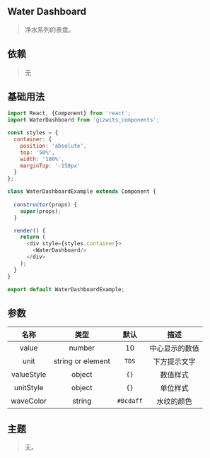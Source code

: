 ## Water Dashboard
> 净水系列的表盘。

## 依赖
> 无

## 基础用法
```js
import React, {Component} from 'react';
import WaterDashboard from 'gizwits_components';

const styles = {
  container: {
    position: 'absolute',
    top: '50%',
    width: '100%',
    marginTop: '-150px'
  }
};

class WaterDashboardExample extends Component {
  
  constructor(props) {
    super(props);
  }

  render() {
    return (
      <div style={styles.container}>
        <WaterDashboard/>
      </div>
    );
  }
}

export default WaterDashboardExample;

```

## 参数
| 名称 | 类型 | 默认 | 描述 |
|:-------------:|:---------------:|:-------------:|:-------------:|
|value|number|10|中心显示的数值|
|unit|string or element|`TDS`|下方提示文字|
|valueStyle|object|`{}`|数值样式|
|unitStyle|object|`{}`|单位样式|
|waveColor|string|`#0cdaff`|水纹的颜色|

## 主题
> 无。